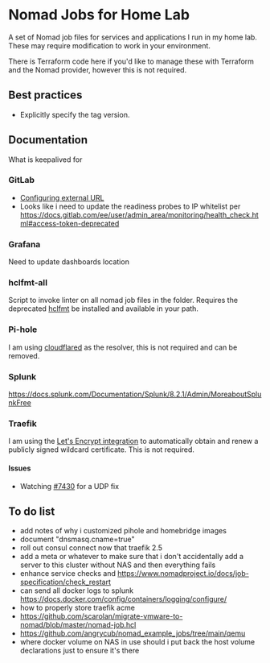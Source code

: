 # Nomad Jobs for Home Lab

A set of Nomad job files for services and applications I run in my home lab. These may require modification to work in your environment.

There is Terraform code here if you'd like to manage these with Terraform and the Nomad provider, however this is not required.

## Best practices
- Explicitly specify the tag version.

## Documentation
What is keepalived for

### GitLab
- [Configuring external URL](https://gitlab.com/gitlab-org/omnibus-gitlab/-/blob/master/doc/settings/configuration.md#configuring-the-external-url-for-gitlab)
- Looks like i need to update the readiness probes to IP whitelist per https://docs.gitlab.com/ee/user/admin_area/monitoring/health_check.html#access-token-deprecated

### Grafana
Need to update dashboards location

### hclfmt-all
Script to invoke linter on all nomad job files in the folder. Requires the deprecated [hclfmt](https://github.com/fatih/hclfmt) be installed and available in your path.

### Pi-hole
I am using [cloudflared](https://developers.cloudflare.com/cloudflare-one/connections/connect-apps/install-and-setup/installation) as the resolver, this is not required and can be removed.

### Splunk
https://docs.splunk.com/Documentation/Splunk/8.2.1/Admin/MoreaboutSplunkFree

### Traefik
I am using the [Let's Encrypt integration](https://doc.traefik.io/traefik/https/acme/) to automatically obtain and renew a publicly signed wildcard certificate. This is not required.

#### Issues
- Watching [#7430](https://github.com/traefik/traefik/issues/7430) for a UDP fix

## To do list
* add notes of why i customized pihole and homebridge images
* document "dnsmasq.cname=true"
* roll out consul connect now that traefik 2.5
* add a meta or whatever to make sure that i don't accidentally add a server to this cluster without NAS and then everything fails
* enhance service checks and https://www.nomadproject.io/docs/job-specification/check_restart
* can send all docker logs to splunk https://docs.docker.com/config/containers/logging/configure/
* how to properly store traefik acme
* https://github.com/scarolan/migrate-vmware-to-nomad/blob/master/nomad-job.hcl
* https://github.com/angrycub/nomad_example_jobs/tree/main/qemu
* where docker volume on NAS in use should i put back the host volume declarations just to ensure it's there
